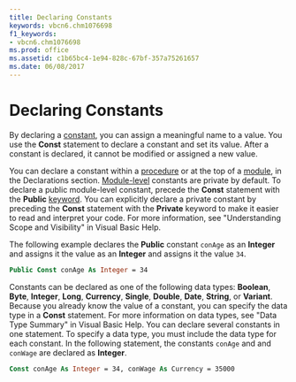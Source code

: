 ```yaml
---
title: Declaring Constants
keywords: vbcn6.chm1076698
f1_keywords:
- vbcn6.chm1076698
ms.prod: office
ms.assetid: c1b65bc4-1e94-828c-67bf-357a75261657
ms.date: 06/08/2017
---
```



# Declaring Constants

By declaring a [constant](vbe-glossary.md), you can assign a meaningful name to a value. You use the **Const** statement to declare a constant and set its value. After a constant is declared, it cannot be modified or assigned a new value.

You can declare a constant within a [procedure](vbe-glossary.md) or at the top of a [module](vbe-glossary.md), in the Declarations section. [Module-level](vbe-glossary.md) constants are private by default. To declare a public module-level constant, precede the **Const** statement with the **Public** [keyword](vbe-glossary.md). You can explicitly declare a private constant by preceding the **Const** statement with the **Private** keyword to make it easier to read and interpret your code. For more information, see "Understanding Scope and Visibility" in Visual Basic Help.

The following example declares the **Public** constant `conAge` as an **Integer** and assigns it the value as an **Integer** and assigns it the value `34`.




```vb
Public Const conAge As Integer = 34
```

Constants can be declared as one of the following data types: **Boolean**, **Byte**, **Integer**, **Long**, **Currency**, **Single**, **Double**, **Date**, **String**, or **Variant**. Because you already know the value of a constant, you can specify the data type in a **Const** statement. For more information on data types, see "Data Type Summary" in Visual Basic Help.
You can declare several constants in one statement. To specify a data type, you must include the data type for each constant. In the following statement, the constants  `conAge` and and `conWage` are declared as **Integer**.



```vb
Const conAge As Integer = 34, conWage As Currency = 35000
```


